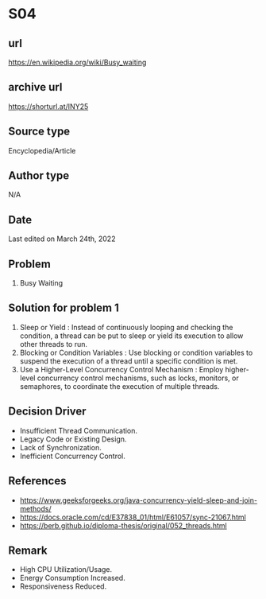 # S04

## url
https://en.wikipedia.org/wiki/Busy_waiting

## archive url
https://shorturl.at/INY25

## Source type
Encyclopedia/Article

## Author type
N/A

## Date
Last edited on March 24th, 2022

## Problem
1. Busy Waiting

## Solution for problem 1
1. Sleep or Yield : Instead of continuously looping and checking the condition, a thread can be put to sleep or yield its execution to allow other threads to run.
2. Blocking or Condition Variables : Use blocking or condition variables to suspend the execution of a thread until a specific condition is met.
3. Use a Higher-Level Concurrency Control Mechanism : Employ higher-level concurrency control mechanisms, such as locks, monitors, or semaphores, to coordinate the execution of multiple threads.

## Decision Driver
- Insufficient Thread Communication.
- Legacy Code or Existing Design.
- Lack of Synchronization.
- Inefficient Concurrency Control.

## References 
- https://www.geeksforgeeks.org/java-concurrency-yield-sleep-and-join-methods/
- https://docs.oracle.com/cd/E37838_01/html/E61057/sync-21067.html
- https://berb.github.io/diploma-thesis/original/052_threads.html

## Remark
- High CPU Utilization/Usage.
- Energy Consumption Increased.
- Responsiveness Reduced.
